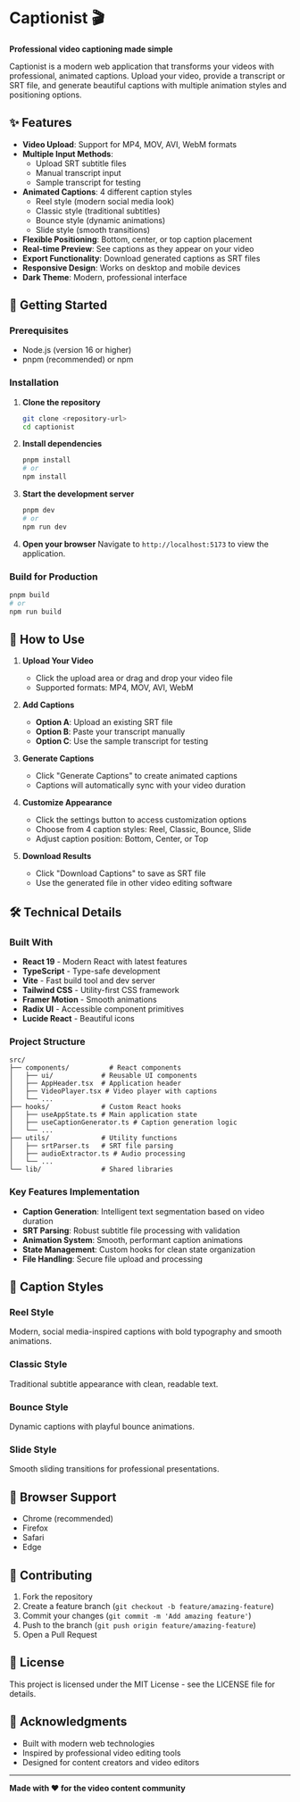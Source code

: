 # Captionist 🎬

**Professional video captioning made simple**

Captionist is a modern web application that transforms your videos with professional, animated captions. Upload your video, provide a transcript or SRT file, and generate beautiful captions with multiple animation styles and positioning options.

## ✨ Features

- **Video Upload**: Support for MP4, MOV, AVI, WebM formats
- **Multiple Input Methods**:
  - Upload SRT subtitle files
  - Manual transcript input
  - Sample transcript for testing
- **Animated Captions**: 4 different caption styles
  - Reel style (modern social media look)
  - Classic style (traditional subtitles)
  - Bounce style (dynamic animations)
  - Slide style (smooth transitions)
- **Flexible Positioning**: Bottom, center, or top caption placement
- **Real-time Preview**: See captions as they appear on your video
- **Export Functionality**: Download generated captions as SRT files
- **Responsive Design**: Works on desktop and mobile devices
- **Dark Theme**: Modern, professional interface

## 🚀 Getting Started

### Prerequisites

- Node.js (version 16 or higher)
- pnpm (recommended) or npm

### Installation

1. **Clone the repository**

   ```bash
   git clone <repository-url>
   cd captionist
   ```

2. **Install dependencies**

   ```bash
   pnpm install
   # or
   npm install
   ```

3. **Start the development server**

   ```bash
   pnpm dev
   # or
   npm run dev
   ```

4. **Open your browser**
   Navigate to `http://localhost:5173` to view the application.

### Build for Production

```bash
pnpm build
# or
npm run build
```

## 🎯 How to Use

1. **Upload Your Video**

   - Click the upload area or drag and drop your video file
   - Supported formats: MP4, MOV, AVI, WebM

2. **Add Captions**

   - **Option A**: Upload an existing SRT file
   - **Option B**: Paste your transcript manually
   - **Option C**: Use the sample transcript for testing

3. **Generate Captions**

   - Click "Generate Captions" to create animated captions
   - Captions will automatically sync with your video duration

4. **Customize Appearance**

   - Click the settings button to access customization options
   - Choose from 4 caption styles: Reel, Classic, Bounce, Slide
   - Adjust caption position: Bottom, Center, or Top

5. **Download Results**
   - Click "Download Captions" to save as SRT file
   - Use the generated file in other video editing software

## 🛠️ Technical Details

### Built With

- **React 19** - Modern React with latest features
- **TypeScript** - Type-safe development
- **Vite** - Fast build tool and dev server
- **Tailwind CSS** - Utility-first CSS framework
- **Framer Motion** - Smooth animations
- **Radix UI** - Accessible component primitives
- **Lucide React** - Beautiful icons

### Project Structure

```
src/
├── components/          # React components
│   ├── ui/            # Reusable UI components
│   ├── AppHeader.tsx  # Application header
│   ├── VideoPlayer.tsx # Video player with captions
│   └── ...
├── hooks/             # Custom React hooks
│   ├── useAppState.ts # Main application state
│   ├── useCaptionGenerator.ts # Caption generation logic
│   └── ...
├── utils/             # Utility functions
│   ├── srtParser.ts   # SRT file parsing
│   ├── audioExtractor.ts # Audio processing
│   └── ...
└── lib/               # Shared libraries
```

### Key Features Implementation

- **Caption Generation**: Intelligent text segmentation based on video duration
- **SRT Parsing**: Robust subtitle file processing with validation
- **Animation System**: Smooth, performant caption animations
- **State Management**: Custom hooks for clean state organization
- **File Handling**: Secure file upload and processing

## 🎨 Caption Styles

### Reel Style

Modern, social media-inspired captions with bold typography and smooth animations.

### Classic Style

Traditional subtitle appearance with clean, readable text.

### Bounce Style

Dynamic captions with playful bounce animations.

### Slide Style

Smooth sliding transitions for professional presentations.

## 📱 Browser Support

- Chrome (recommended)
- Firefox
- Safari
- Edge

## 🤝 Contributing

1. Fork the repository
2. Create a feature branch (`git checkout -b feature/amazing-feature`)
3. Commit your changes (`git commit -m 'Add amazing feature'`)
4. Push to the branch (`git push origin feature/amazing-feature`)
5. Open a Pull Request

## 📄 License

This project is licensed under the MIT License - see the LICENSE file for details.

## 🙏 Acknowledgments

- Built with modern web technologies
- Inspired by professional video editing tools
- Designed for content creators and video editors

---

**Made with ❤️ for the video content community**
